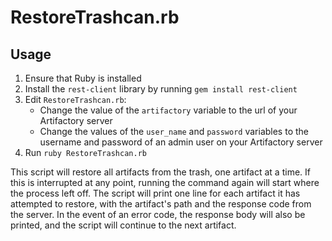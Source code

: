 RestoreTrashcan.rb
==================

Usage
-----

1. Ensure that Ruby is installed
2. Install the `rest-client` library by running `gem install rest-client`
3. Edit `RestoreTrashcan.rb`:
   - Change the value of the `artifactory` variable to the url of your
     Artifactory server
   - Change the values of the `user_name` and `password` variables to the
     username and password of an admin user on your Artifactory server
4. Run `ruby RestoreTrashcan.rb`

This script will restore all artifacts from the trash, one artifact at a time.
If this is interrupted at any point, running the command again will start where
the process left off. The script will print one line for each artifact it has
attempted to restore, with the artifact's path and the response code from the
server. In the event of an error code, the response body will also be printed,
and the script will continue to the next artifact.
